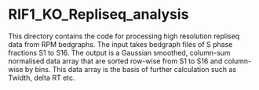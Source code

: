 # RIF1_KO_Repliseq_analysis
This directory contains the code for processing high resolution repliseq data from RPM bedgraphs. The input takes bedgraph files of S phase fractions S1 to S16. The output is a Gaussian smoothed, column-sum normalised data array that are sorted row-wise from S1 to S16 and column-wise by bins. This data array is the basis of further calculation such as Twidth, delta RT etc.
